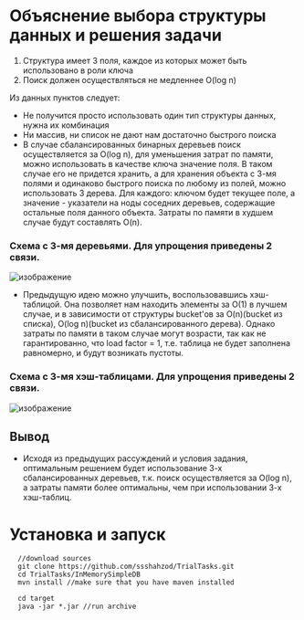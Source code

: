 # Объяснение выбора структуры данных и решения задачи 
1) Структура имеет 3 поля, каждое из которых может быть использовано в роли ключа
2) Поиск должен осуществляться не медленнее O(log n)

Из данных пунктов следует:
- Не получится просто использовать один тип структуры данных, нужна их комбинация
- Ни массив, ни список не дают нам достаточно быстрого поиска 
- В случае сбалансированных бинарных деревьев поиск осуществляется за O(log n), для уменьшения затрат по памяти, можно использовать в качестве ключа значение поля. В таком случае его не придется хранить, а для хранения объекта с 3-мя полями и одинаково быстрого поиска по любому из полей, можно использовать 3 дерева. Для каждого: ключом будет текущее поле, а значение - указатели на ноды соседних деревьев, содержащие остальные поля данного объекта. Затраты по памяти в худшем случае будут составлять O(n).
### Схема с 3-мя деревьями. Для упрощения приведены 2 связи.
![изображение](https://user-images.githubusercontent.com/55853125/235345865-d541cb4d-53e6-48b5-80aa-846a3f206899.png)


- Предыдущую идею можно улучшить, воспользовавшись хэш-таблицой. Она позволяет нам находить элементы за O(1) в лучшем случае, и в зависимости от структуры bucket'ов за O(n)(bucket из списка), O(log n)(bucket из сбалансированного дерева). Однако затраты по памяти в таком случае могут возрасти, так как не гарантированно, что load factor = 1, т.е. таблица не будет заполнена равномерно, и будут возникать пустоты.
### Схема с 3-мя хэш-таблицами. Для упрощения приведены 2 связи.
![изображение](https://user-images.githubusercontent.com/55853125/235346153-1391e4ea-3627-49e9-8038-e9933edffec8.png)

## Вывод
 - Исходя из предыдущих рассуждений и условия задания, оптимальным решением будет использование 3-х сбалансированных деревьев, т.к. поиск осуществляется за O(log n), а затраты памяти более оптимальны, чем при использовании 3-х хэш-таблиц.
# Установка и запуск

```
  //download sources
  git clone https://github.com/ssshahzod/TrialTasks.git
  cd TrialTasks/InMemorySimpleDB
  mvn install //make sure that you have maven installed
  
  cd target
  java -jar *.jar //run archive
```

